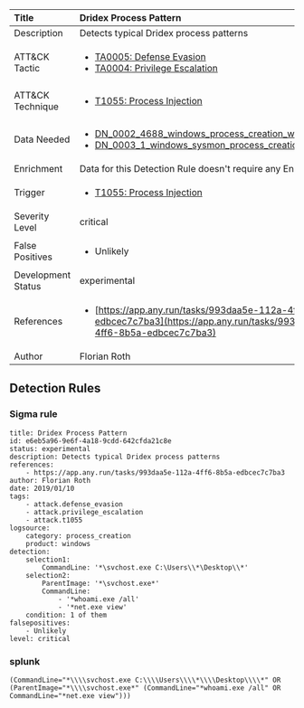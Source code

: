 | Title                | Dridex Process Pattern                                                                                                                                                 |
|:---------------------|:------------------------------------------------------------------------------------------------------------------------------------------------------------|
| Description          | Detects typical Dridex process patterns                                                                                                                                           |
| ATT&amp;CK Tactic    |  <ul><li>[TA0005: Defense Evasion](https://attack.mitre.org/tactics/TA0005)</li><li>[TA0004: Privilege Escalation](https://attack.mitre.org/tactics/TA0004)</li></ul>  |
| ATT&amp;CK Technique | <ul><li>[T1055: Process Injection](https://attack.mitre.org/techniques/T1055)</li></ul>  |
| Data Needed          | <ul><li>[DN_0002_4688_windows_process_creation_with_commandline](../Data_Needed/DN_0002_4688_windows_process_creation_with_commandline.md)</li><li>[DN_0003_1_windows_sysmon_process_creation](../Data_Needed/DN_0003_1_windows_sysmon_process_creation.md)</li></ul>  |
| Enrichment           |  Data for this Detection Rule doesn't require any Enrichments.  |
| Trigger              | <ul><li>[T1055: Process Injection](../Triggers/T1055.md)</li></ul>  |
| Severity Level       | critical |
| False Positives      | <ul><li>Unlikely</li></ul>  |
| Development Status   | experimental |
| References           | <ul><li>[https://app.any.run/tasks/993daa5e-112a-4ff6-8b5a-edbcec7c7ba3](https://app.any.run/tasks/993daa5e-112a-4ff6-8b5a-edbcec7c7ba3)</li></ul>  |
| Author               | Florian Roth |


## Detection Rules

### Sigma rule

```
title: Dridex Process Pattern
id: e6eb5a96-9e6f-4a18-9cdd-642cfda21c8e
status: experimental
description: Detects typical Dridex process patterns
references:
    - https://app.any.run/tasks/993daa5e-112a-4ff6-8b5a-edbcec7c7ba3
author: Florian Roth
date: 2019/01/10
tags:
    - attack.defense_evasion
    - attack.privilege_escalation
    - attack.t1055
logsource:
    category: process_creation
    product: windows
detection:
    selection1:
        CommandLine: '*\svchost.exe C:\Users\\*\Desktop\\*'
    selection2:
        ParentImage: '*\svchost.exe*'
        CommandLine:
            - '*whoami.exe /all'
            - '*net.exe view'
    condition: 1 of them
falsepositives:
    - Unlikely
level: critical

```





### splunk
    
```
(CommandLine="*\\\\svchost.exe C:\\\\Users\\\\*\\\\Desktop\\\\*" OR (ParentImage="*\\\\svchost.exe*" (CommandLine="*whoami.exe /all" OR CommandLine="*net.exe view")))
```



